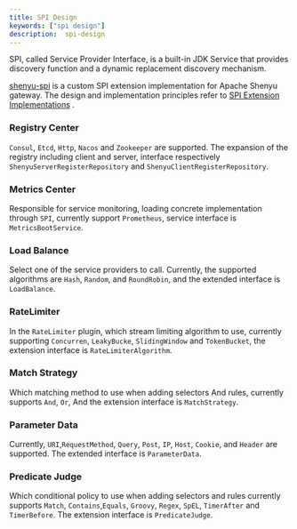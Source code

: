 ```yaml
---
title: SPI Design
keywords: ["spi design"]
description:  spi-design
---
```



SPI, called Service Provider Interface, is a built-in JDK Service that provides discovery function and a dynamic replacement discovery mechanism.


[shenyu-spi](https://github.com/apache/incubator-shenyu/tree/master/shenyu-spi) is a custom SPI extension implementation for Apache Shenyu gateway. The design and implementation principles refer to [SPI Extension Implementations](https://dubbo.apache.org/en/docs/v2.7/dev/impls/) .


### Registry Center

`Consul`, `Etcd`, `Http`, `Nacos` and `Zookeeper` are supported. The expansion of the registry including client and server, interface respectively `ShenyuServerRegisterRepository` and `ShenyuClientRegisterRepository`.

### Metrics Center

Responsible for service monitoring, loading concrete implementation through `SPI`, currently support `Prometheus`, service interface is `MetricsBootService`.



### Load Balance

Select one of the service providers to call. Currently, the supported algorithms are `Hash`, `Random`, and `RoundRobin`, and the extended interface is `LoadBalance`.

### RateLimiter


In the `RateLimiter` plugin, which stream limiting algorithm to use, currently supporting `Concurren`, `LeakyBucke`, `SlidingWindow` and `TokenBucket`, the extension interface is `RateLimiterAlgorithm`.


### Match Strategy

Which matching method to use when adding selectors And rules, currently supports `And`, `Or`, And the extension interface is `MatchStrategy`.


### Parameter Data


Currently, `URI`,`RequestMethod`, `Query`, `Post`, `IP`, `Host`, `Cookie`, and `Header` are supported. The extended interface is `ParameterData`.


### Predicate Judge

Which conditional policy to use when adding selectors and rules currently supports `Match`, `Contains`,`Equals`, `Groovy`, `Regex`, `SpEL`, `TimerAfter` and `TimerBefore`. The extension interface is `PredicateJudge`.


